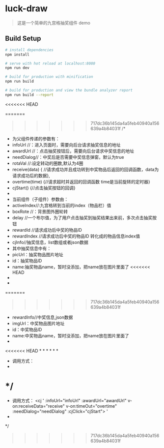 # luck-draw

>这是一个简单的九宫格抽奖组件 demo

## Build Setup

``` bash
# install dependencies
npm install

# serve with hot reload at localhost:8080
npm run dev

# build for production with minification
npm run build

# build for production and view the bundle analyzer report
npm run build --report
```
<<<<<<< HEAD

=======
>>>>>>> 717dc36b145da4a5feb40940a156639a4b84031f
/*
 * 为父组件传递的参数有：
 * infoUrl //：进入页面时，需要向后台请求抽奖信息的地址
 * awardUrl //：点击抽奖按钮后，需要向后台请求中奖信息的地址
 * needDialog//：中奖后是否需要中奖信息弹窗，默认为true
 * rotaVal //:设定转动的圈数,默认为4圈
 *	receive(data) {	//请求成功并且成功转到中奖物品后返回的回调函数，data为请求成功后的数据},
 *	overtime(time) {//请求超时并返回的回调函数 time是当前旋转的定时器}
 *	cjStart() {//点击抽奖按钮的回调}
 *
 *  当前组件（子组件）参数由：
 * activeIndex//:九宫格转到当前的index（物品栏）值
 * boxRote //：背景图外圈轮转
 * delay //一个布尔值，为了用户点击抽奖到抽奖结果出来前，多次点击抽奖按钮
 * rewardId //请求成功后中奖的物品ID
 * rewardIndex //请求成功后中奖的物品ID 转化成的物品信息index值 
 * cjInfo//抽奖信息，list数组或者json数据
 * 其中抽奖信息中有：
 * picUrl：抽奖物品图片地址 
 * id：抽奖物品ID
 * name:抽奖物品name，暂时没添加，把name放在图片里面了
<<<<<<< HEAD
 *
 *
=======
>>>>>>> 717dc36b145da4a5feb40940a156639a4b84031f
 * rewardInfo//中奖信息,json数据
 * imgUrl：中奖物品图片地址 
 * id：中奖物品ID
 * name:中奖物品name，暂时没添加，把name放在图片里面了
 *
<<<<<<< HEAD
 *
 *
 *
 *
 *
 *
 * 调用方式：
 * <cj :infoUrl="infoUrl" :awardUrl="awardUrl" v-on:receiveData="receive" v-on:timeOut="overtime" :needDialog="needDialog" :cjClick="cjStart"></cj>

 */
=======
 * 调用方式： <cj '
 :infoUrl="infoUrl" :awardUrl="awardUrl" v-on:receiveData="receive" v-on:timeOut="overtime" :needDialog="needDialog" :cjClick="cjStart">
'</cj>
 *
 */
>>>>>>> 717dc36b145da4a5feb40940a156639a4b84031f
